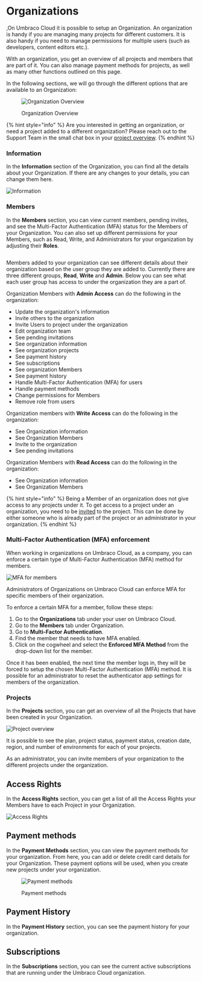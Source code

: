 # Organizations

,On Umbraco Cloud it is possible to setup an Organization. An organization is handy if you are managing many projects for different customers. It is also handy if you need to manage permissions for multiple users (such as developers, content editors etc.).

With an organization, you get an overview of all projects and members that are part of it. You can also manage payment methods for projects, as well as many other functions outlined on this page.

In the following sections, we will go through the different options that are available to an Organization:

<figure><img src="../../.gitbook/assets/image (9).png" alt="Organization Overview"><figcaption><p>Organization Overview</p></figcaption></figure>

{% hint style="info" %}
Are you interested in getting an organization, or need a project added to a different organization? Please reach out to the Support Team in the small chat box in your [project overview](https://www.s1.umbraco.io/projects).
{% endhint %}

### Information

In the **Information** section of the Organization, you can find all the details about your Organization. If there are any changes to your details, you can change them here.

![Information](images/Information-v10.png)

### Members

In the **Members** section, you can view current members, pending invites, and see the Multi-Factor Authentication (MFA) status for the Members of your Organization. You can also set up different permissions for your Members, such as Read, Write, and Administrators for your organization by adjusting their **Roles**.

<figure><img src="../../../.gitbook/assets/members.png" alt=""><figcaption></figcaption></figure>

Members added to your organization can see different details about their organization based on the user group they are added to. Currently there are three different groups, **Read**, **Write** and **Admin**. Below you can see what each user group has access to under the organization they are a part of.

Organization Members with **Admin Access** can do the following in the organization:

* Update the organization's information
* Invite others to the organization
* Invite Users to project under the organization
* Edit organization team
* See pending invitations
* See organization information
* See organization projects
* See payment history
* See subscriptions
* See organization Members
* See payment history
* Handle Multi-Factor Authentication (MFA) for users
* Handle payment methods
* Change permissions for Members
* Remove role from users

Organization members with **Write Access** can do the following in the organization:

* See Organization information
* See Organization Members
* Invite to the organization
* See pending invitations

Organization Members with **Read Access** can do the following in the organization:

* See Organization information
* See Organization Members

{% hint style="info" %}
Being a Member of an organization does not give access to any projects under it. To get access to a project under an organization, you need to be [invited](../../set-up/users-on-cloud.md) to the project. This can be done by either someone who is already part of the project or an administrator in your organization.
{% endhint %}

### Multi-Factor Authentication (MFA) enforcement

When working in organizations on Umbraco Cloud, as a company, you can enforce a certain type of Multi-Factor Authentication (MFA) method for members.

![MFA for members](images/mfa-page.png)

Administrators of Organizations on Umbraco Cloud can enforce MFA for specific members of their organization.

To enforce a certain MFA for a member, follow these steps:

1. Go to the **Organizations** tab under your user on Umbraco Cloud.
2. Go to the **Members** tab under Organization.
3. Go to **Multi-Factor Authentication**.
4. Find the member that needs to have MFA enabled.
5. Click on the cogwheel and select the **Enforced MFA Method** from the drop-down list for the member.

Once it has been enabled, the next time the member logs in, they will be forced to setup the chosen Multi-Factor Authentication (MFA) method. It is possible for an administrator to reset the authenticator app settings for members of the organization.

### Projects

In the **Projects** section, you can get an overview of all the Projects that have been created in your Organization.

![Project overview](images/org-projects.png)

It is possible to see the plan, project status, payment status, creation date, region, and number of environments for each of your projects.

As an administrator, you can invite members of your organization to the different projects under the organization.

## Access Rights

In the **Access Rights** section, you can get a list of all the Access Rights your Members have to each Project in your Organization.

![Access Rights](images/Access\_rights-v10.png)

## Payment methods

In the **Payment Methods** section, you can view the payment methods for your organization. From here, you can add or delete credit card details for your Organization. These payment options will be used, when you create new projects under your organization.

<figure><img src="../../.gitbook/assets/image (60).png" alt="Payment methods"><figcaption><p>Payment methods</p></figcaption></figure>

## Payment History

In the **Payment History** section, you can see the payment history for your organization.

## Subscriptions

In the **Subscriptions** section, you can see the current active subscriptions that are running under the Umbraco Cloud organization.
